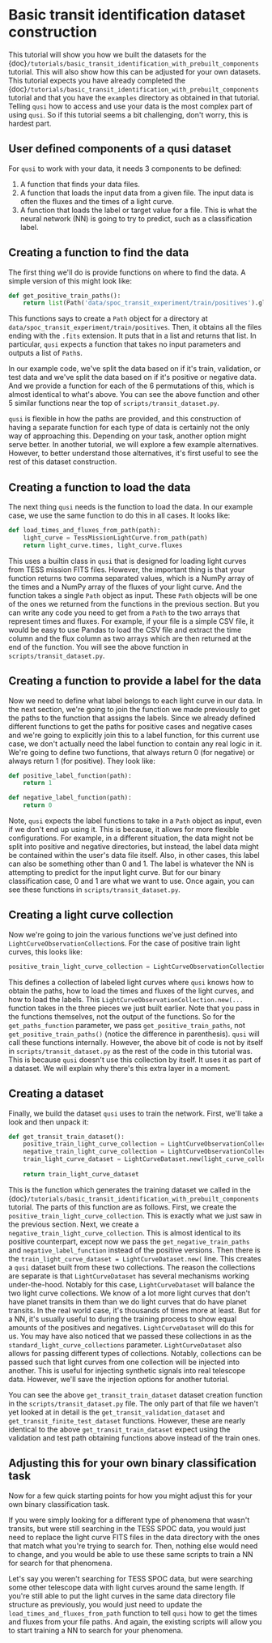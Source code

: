 # Basic transit identification dataset construction

This tutorial will show you how we built the datasets for the {doc}`/tutorials/basic_transit_identification_with_prebuilt_components` tutorial. This will also show how this can be adjusted for your own datasets. This tutorial expects you have already completed the {doc}`/tutorials/basic_transit_identification_with_prebuilt_components` tutorial and that you have the `examples` directory as obtained in that tutorial. Telling `qusi` how to access and use your data is the most complex part of using `qusi`. So if this tutorial seems a bit challenging, don't worry, this is hardest part.

## User defined components of a qusi dataset

For `qusi` to work with your data, it needs 3 components to be defined:

1. A function that finds your data files.
2. A function that loads the input data from a given file. The input data is often the fluxes and the times of a light curve.
3. A function that loads the label or target value for a file. This is what the neural network (NN) is going to try to predict, such as a classification label.

## Creating a function to find the data

The first thing we'll do is provide functions on where to find the data. A simple version of this might look like:

```python
def get_positive_train_paths():
    return list(Path('data/spoc_transit_experiment/train/positives').glob('*.fits'))
```

This functions says to create a `Path` object for a directory at `data/spoc_transit_experiment/train/positives`. Then, it obtains all the files ending with the `.fits` extension. It puts that in a list and returns that list. In particular, `qusi` expects a function that takes no input parameters and outputs a list of `Path`s.

In our example code, we've split the data based on if it's train, validation, or test data and we've split the data based on if it's positive or negative data. And we provide a function for each of the 6 permutations of this, which is almost identical to what's above. You can see the above function and other 5 similar functions near the top of `scripts/transit_dataset.py`.

`qusi` is flexible in how the paths are provided, and this construction of having a separate function for each type of data is certainly not the only way of approaching this. Depending on your task, another option might serve better. In another tutorial, we will explore a few example alternatives. However, to better understand those alternatives, it's first useful to see the rest of this dataset construction.

## Creating a function to load the data

The next thing `qusi` needs is the function to load the data. In our example case, we use the same function to do this in all cases. It looks like:

```python
def load_times_and_fluxes_from_path(path):
    light_curve = TessMissionLightCurve.from_path(path)
    return light_curve.times, light_curve.fluxes
```

This uses a builtin class in `qusi` that is designed for loading light curves from TESS mission FITS files. However, the important thing is that your function returns two comma separated values, which is a NumPy array of the times and a NumPy array of the fluxes of your light curve. And the function takes a single `Path` object as input. These `Path` objects will be one of the ones we returned from the functions in the previous section. But you can write any code you need to get from a `Path` to the two arrays that represent times and fluxes. For example, if your file is a simple CSV file, it would be easy to use Pandas to load the CSV file and extract the time column and the flux column as two arrays which are then returned at the end of the function. You will see the above function in `scripts/transit_dataset.py`.

## Creating a function to provide a label for the data

Now we need to define what label belongs to each light curve in our data. In the next section, we're going to join the function we made previously to get the paths to the function that assigns the labels. Since we already defined different functions to get the paths for positive cases and negative cases and we're going to explicitly join this to a label function, for this current use case, we don't actually need the label function to contain any real logic in it. We're going to define two functions, that always return 0 (for negative) or always return 1 (for positive). They look like:

```python
def positive_label_function(path):
    return 1

def negative_label_function(path):
    return 0
```

Note, `qusi` expects the label functions to take in a `Path` object as input, even if we don't end up using it. This is because, it allows for more flexible configurations. For example, in a different situation, the data might not be split into positive and negative directories, but instead, the label data might be contained within the user's data file itself. Also, in other cases, this label can also be something other than 0 and 1. The label is whatever the NN is attempting to predict for the input light curve. But for our binary classification case, 0 and 1 are what we want to use. Once again, you can see these functions in `scripts/transit_dataset.py`.

## Creating a light curve collection

Now we're going to join the various functions we've just defined into `LightCurveObservationCollection`s. For the case of positive train light curves, this looks like:

```python
positive_train_light_curve_collection = LightCurveObservationCollection.new()
```

This defines a collection of labeled light curves where `qusi` knows how to obtain the paths, how to load the times and fluxes of the light curves, and how to load the labels. This `LightCurveObservationCollection.new(...` function takes in the three pieces we just built earlier. Note that you pass in the functions themselves, not the output of the functions. So for the `get_paths_function` parameter, we pass `get_positive_train_paths`, not `get_positive_train_paths()` (notice the difference in parenthesis). `qusi` will call these functions internally. However, the above bit of code is not by itself in `scripts/transit_dataset.py` as the rest of the code in this tutorial was. This is because `qusi` doesn't use this collection by itself. It uses it as part of a dataset. We will explain why there's this extra layer in a moment.

## Creating a dataset

Finally, we build the dataset `qusi` uses to train the network. First, we'll take a look and then unpack it:

```python
def get_transit_train_dataset():
    positive_train_light_curve_collection = LightCurveObservationCollection.new()
    negative_train_light_curve_collection = LightCurveObservationCollection.new()
    train_light_curve_dataset = LightCurveDataset.new(light_curve_collections=[positive_train_light_curve_collection,
                                                                               negative_train_light_curve_collection])
    return train_light_curve_dataset
```

This is the function which generates the training dataset we called in the {doc}`/tutorials/basic_transit_identification_with_prebuilt_components` tutorial. The parts of this function are as follows. First, we create the `positive_train_light_curve_collection`. This is exactly what we just saw in the previous section. Next, we create a `negative_train_light_curve_collection`. This is almost identical to its positive counterpart, except now we pass the `get_negative_train_paths` and `negative_label_function` instead of the positive versions. Then there is the `train_light_curve_dataset = LightCurveDataset.new(` line. This creates a `qusi` dataset built from these two collections. The reason the collections are separate is that `LightCurveDataset` has several mechanisms working under-the-hood. Notably for this case, `LightCurveDataset` will balance the two light curve collections. We know of a lot more light curves that don't have planet transits in them than we do light curves that do have planet transits. In the real world case, it's thousands of times more at least. But for a NN, it's usually useful to during the training process to show equal amounts of the positives and negatives. `LightCurveDataset` will do this for us. You may have also noticed that we passed these collections in as the `standard_light_curve_collections` parameter. `LightCurveDataset` also allows for passing different types of collections. Notably, collections can be passed such that light curves from one collection will be injected into another. This is useful for injecting synthetic signals into real telescope data. However, we'll save the injection options for another tutorial.

You can see the above `get_transit_train_dataset` dataset creation function in the `scripts/transit_dataset.py` file. The only part of that file we haven't yet looked at in detail is the `get_transit_validation_dataset` and `get_transit_finite_test_dataset` functions. However, these are nearly identical to the above `get_transit_train_dataset` expect using the validation and test path obtaining functions above instead of the train ones.

## Adjusting this for your own binary classification task

Now for a few quick starting points for how you might adjust this for your own binary classification task.

If you were simply looking for a different type of phenomena that wasn't transits, but were still searching in the TESS SPOC data, you would just need to replace the light curve FITS files in the data directory with the ones that match what you're trying to search for. Then, nothing else would need to change, and you would be able to use these same scripts to train a NN for search for that phenomena.

Let's say you weren't searching for TESS SPOC data, but were searching some other telescope data with light curves around the same length. If you're still able to put the light curves in the same data directory file structure as previously, you would just need to update the `load_times_and_fluxes_from_path` function to tell `qusi` how to get the times and fluxes from your file paths. And again, the existing scripts will allow you to start training a NN to search for your phenomena.
